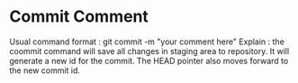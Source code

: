 # Commit Comment

Usual command format : git commit -m "your comment here"
Explain : the coommit command will save all changes in staging area to repository. It will generate a new id for the commit. The HEAD pointer also moves forward to the new commit id.
